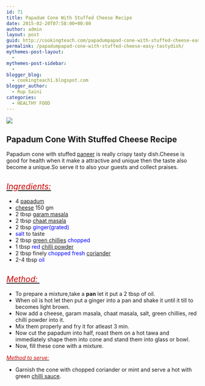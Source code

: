 ```yaml
---
id: 71
title: Papadum Cone With Stuffed Cheese Recipe
date: 2015-02-20T07:58:00+00:00
author: admin
layout: post
guid: http://cookingteach.com/papadumpapad-cone-with-stuffed-cheese-easy-tastydish/
permalink: /papadumpapad-cone-with-stuffed-cheese-easy-tastydish/
mythemes-post-layout:
  -
mythemes-post-sidebar:
  -
blogger_blog:
  - cookingteach1.blogspot.com
blogger_author:
  - Rup Saini
categories:
  - HEALTHY FOOD
---
```


[![](http://1.bp.blogspot.com/-Nbb5ZxZ-9k8/VObfL7BZOpI/AAAAAAAAAFM/EzLB0HwToh8/s1600/3.jpg)](http://1.bp.blogspot.com/-Nbb5ZxZ-9k8/VObfL7BZOpI/AAAAAAAAAFM/EzLB0HwToh8/s1600/3.jpg)

## Papadum Cone With Stuffed Cheese Recipe

Papadum cone with stuffed [paneer](http://en.wikipedia.org/wiki/Paneer "Paneer") is really crispy tasty dish.Cheese is good for health when it make a attractive and unique then the taste also become a unique.So serve it to also your guests and collect praises.

## <span style="font-weight: normal;">_<u><span style="color: #cc0000;">Ingredients:</span></u>_</span>

*   4 <span style="color: blue;">[papadum](http://en.wikipedia.org/wiki/Papadum "Papadum")</span>
*   <span style="color: blue;">[cheese](http://en.wikipedia.org/wiki/Cheese "Cheese")</span> 150 gm
*   2 tbsp <span style="color: blue;">[garam masala](http://en.wikipedia.org/wiki/Garam_masala "Garam masala")</span>
*   2 tbsp <span style="color: blue;">[chaat masala](http://en.wikipedia.org/wiki/Chaat_masala "Chaat masala")</span>
*   2 tbsp <span style="color: blue;">ginger(grated)</span>
*   <span style="color: blue;">salt</span> to taste
*   2 tbsp <span style="color: blue;">[green chillies](http://en.wikipedia.org/wiki/Chili_pepper "Chili pepper") chopped</span>
*   1 tbsp <span style="color: blue;">red [chilli powder](http://en.wikipedia.org/wiki/Chili_powder "Chili powder")</span>
*   2 tbsp finely <span style="color: blue;">chopped fresh [coriander](http://en.wikipedia.org/wiki/Coriander "Coriander")</span>
*   2-4 tbsp <span style="color: blue;">oil</span>

## _<u><span style="color: #cc0000;"><span style="font-weight: normal;">Method:</span></span> </u>_

*   To prepare a mixture,take a **pan** let it put a 2 tbsp of oil.
*   When oil is hot let then put a ginger into a pan and shake it until it till to becomes light brown.
*   Now add a cheese, garam masala, chaat masala, salt, green chillies, red chilli powder into it.
*   Mix them properly and fry it for atleast 3 min.
*   Now cut the papadum into half, roast them on a hot tawa and immediately shape them into cone and stand them into glass or bowl.
*   Now, fill these cone with a mixture.

<u>_<span style="color: #cc0000; font-weight: normal;">Method to serve:</span>_</u>

*   Garnish the cone with chopped coriander or mint and serve a hot with green [chilli sauce](http://en.wikipedia.org/wiki/Hot_sauce "Hot sauce").

<span style="font-weight: normal;"></span>

